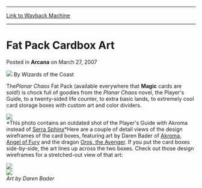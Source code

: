 
---
[Link to Wayback Machine](https://web.archive.org/web/20210503044021/https://magic.wizards.com/en/articles/archive/arcana/fat-pack-cardbox-art-2007-03-27)

[_metadata_:author]:- "Wizards of the Coast"
[_metadata_:description]:- "ThePlanar Chaos Fat Pack (available everywhere that Magic cards are sold!) is chock full of goodies from the Planar Chaos novel, the Player's Guide, to a twenty-sided life counter, to extra basic lands, to extremely cool card storage boxes with custom art and color dividers.This photo contains an outdated shot of the Player's Guide with Akroma instead of Serra SphinxHere are a"
[_metadata_:generator]:- "Drupal 7 (http://drupal.org)"
[_metadata_:node]:- "601806"
[_metadata_:publish_date]:- "2007-03-27"
[_metadata_:source]:- "div-main-content"
[_metadata_:title]:- "Fat Pack Cardbox Art"
[_metadata_:wayback_capture_timestamp]:- "2021-05-03 04:40:21"
[_metadata_:wayback_raw_url]:- "https://web.archive.org/web/20210503044021id_/https://magic.wizards.com/en/articles/archive/arcana/fat-pack-cardbox-art-2007-03-27"
[_metadata_:wayback_url]:- "https://magic.wizards.com/en/articles/archive/arcana/fat-pack-cardbox-art-2007-03-27"
---


Fat Pack Cardbox Art
====================



 Posted in **Arcana**
 on March 27, 2007 






![](https://media.magic.wizards.com/styles/auth_small/public/images/person/wizards_author.jpg)
By Wizards of the Coast











The*Planar Chaos* Fat Pack (available everywhere that **Magic** cards are sold!) is chock full of goodies from the *Planar Chaos* novel, the Player's Guide, to a twenty-sided life counter, to extra basic lands, to extremely cool card storage boxes with custom art and color dividers.

![](https://media.magic.wizards.com/image_legacy_migration/magic/images/mtgcom/arcana1000/1299_contents.jpg)  
*This photo contains an outdated shot of the Player's Guide with Akroma instead of [Serra Sphinx](http://gatherer.wizards.com/Pages/Card/Details.aspx?name=Serra+Sphinx)*Here are a couple of detail views of the design wireframes of the card boxes, featuring art by Daren Bader of [Akroma, Angel of Fury](http://gatherer.wizards.com/Pages/Card/Details.aspx?name=Akroma%2C+Angel+of+Fury) and the dragon [Oros, the Avenger](http://gatherer.wizards.com/Pages/Card/Details.aspx?name=Oros%2C+the+Avenger). If you put the card boxes side-by-side, the art lines up across the two boxes. Check out those design wireframes for a stretched-out view of that art:

![](https://media.magic.wizards.com/image_legacy_migration/magic/images/mtgcom/arcana1000/1299_cardbox1.jpg)  
![](https://media.magic.wizards.com/image_legacy_migration/magic/images/mtgcom/arcana1000/1299_cardbox2.jpg)  
*Art by Daren Bader*





